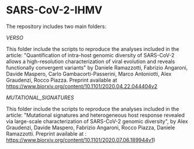 SARS-CoV-2-IHMV
=================


The repository includes two main folders:

*VERSO*

This folder include the scripts to reproduce the analyses included in the article: "Quantification of intra-host genomic diversity of SARS-CoV-2 allows a high-resolution characterization of viral evolution and reveals functionally convergent variants" by Daniele Ramazzotti, Fabrizio Angaroni, Davide Maspero, Carlo Gambacorti-Passerini, Marco Antoniotti, Alex Graudenzi, Rocco Piazza. Preprint available at https://www.biorxiv.org/content/10.1101/2020.04.22.044404v2 

*MUTATIONAL_SIGNATURES*

This folder include the scripts to reproduce the analyses included in the article: "Mutational signatures and heterogeneous host response revealed via large-scale characterization of SARS-CoV-2 genomic diversity", by Alex Graudenzi, Davide Maspero, Fabrizio Angaroni, Rocco Piazza, Daniele Ramazzotti. Preprint available at : https://www.biorxiv.org/content/10.1101/2020.07.06.189944v1) 

